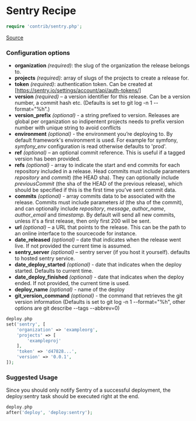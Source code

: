 <!-- DO NOT EDIT THIS FILE! -->
<!-- Instead edit contrib/sentry.php -->
<!-- Then run bin/docgen -->

# Sentry Recipe

```php
require 'contrib/sentry.php';
```

[Source](/contrib/sentry.php)



### Configuration options
- **organization** *(required)*: the slug of the organization the release belongs to.
- **projects** *(required)*: array of slugs of the projects to create a release for.
- **token** *(required)*: authentication token. Can be created at [https://sentry.io/settings/account/api/auth-tokens/]
- **version** *(required)* – a version identifier for this release.
Can be a version number, a commit hash etc. (Defaults is set to git log -n 1 --format="%h".)
- **version_prefix** *(optional)* - a string prefixed to version.
Releases are global per organization so indipentent projects needs to prefix version number with unique string to avoid conflicts
- **environment** *(optional)* - the environment you’re deploying to. By default framework's environment is used.
For example for symfony, *symfony_env* configuration is read otherwise defaults to 'prod'.
- **ref** *(optional)* – an optional commit reference. This is useful if a tagged version has been provided.
- **refs** *(optional)* - array to indicate the start and end commits for each repository included in a release.
Head commits must include parameters *repository* and *commit*) (the HEAD sha).
They can optionally include *previousCommit* (the sha of the HEAD of the previous release),
which should be specified if this is the first time you’ve sent commit data.
- **commits** *(optional)* - array commits data to be associated with the release.
Commits must include parameters *id* (the sha of the commit), and can optionally include *repository*,
*message*, *author_name*, *author_email* and *timestamp*. By default will send all new commits,
unless it's a first release, then only first 200 will be sent.
- **url** *(optional)* – a URL that points to the release. This can be the path to an online interface to the sourcecode for instance.
- **date_released** *(optional)* – date that indicates when the release went live. If not provided the current time is assumed.
- **sentry_server** *(optional)* – sentry server (if you host it yourself). defaults to hosted sentry service.
- **date_deploy_started** *(optional)* - date that indicates when the deploy started. Defaults to current time.
- **date_deploy_finished** *(optional)* - date that indicates when the deploy ended. If not provided, the current time is used.
- **deploy_name** *(optional)* - name of the deploy
- **git_version_command** *(optional)* - the command that retrieves the git version information (Defaults is set to git log -n 1 --format="%h", other options are git describe --tags --abbrev=0)
```php
deploy.php
set('sentry', [
    'organization' => 'exampleorg',
    'projects' => [
        'exampleproj'
    ],
    'token' => 'd47828...',
    'version' => '0.0.1',
]);
```
### Suggested Usage
Since you should only notify Sentry of a successful deployment, the deploy:sentry task should be executed right at the end.
```php
deploy.php
after('deploy', 'deploy:sentry');
```



